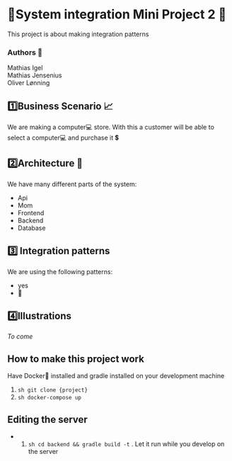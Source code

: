 # 🎉System integration Mini Project 2 🎉
This project is about making integration patterns

### Authors 📘
Mathias Igel  
Mathias Jensenius  
Oliver Lønning  

##  1️⃣Business Scenario 📈
We are making a computer💻 store. With this a customer will be able to select a computer💻 and purchase it 💲

## 2️⃣Architecture 🔧
We have many different parts of the system:
- Api
- Mom
- Frontend
- Backend
- Database

##  3️⃣ Integration patterns
We are using the following patterns:
- yes
- 💯

## 4️⃣Illustrations

*To come*


## How to make this project work

Have Docker🐳 installed and gradle installed on your development machine

1. `sh git clone {project}`
2. `sh docker-compose up`

## Editing the server

- 1. `sh cd backend && gradle build -t` . Let it run while you develop on the server
